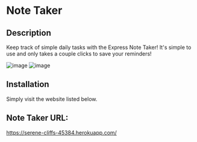 # Note Taker

## Description
Keep track of simple daily tasks with the Express Note Taker! It's simple to use and only takes a couple clicks to save your reminders!

![image](https://user-images.githubusercontent.com/97869791/176515274-15a3173d-c912-4359-a841-32c4f345a285.png)
![image](https://user-images.githubusercontent.com/97869791/176515311-e7c8f04a-98cc-4154-b2d7-970a8f31accf.png)


## Installation
Simply visit the website listed below.

## Note Taker URL:
https://serene-cliffs-45384.herokuapp.com/
